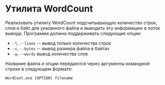# Утилита WordCount
Реализовать утилиту WordCount подсчитывающую количество
строк, слов и байт для указанного файла и выводить эту
информацию в поток вывода.
Программа должна поддерживать следующие опции:
- `-l`, `--lines` -- вывод только количества строк
- `-c`, `--bytes` -- вывод размера файла в байтах
- `-w`, `--words` вывод количества слов

Название файла и опции передаются через аргументы
командной строки в следующем формате:
```
WordCont.exe [OPTION] filename
```
